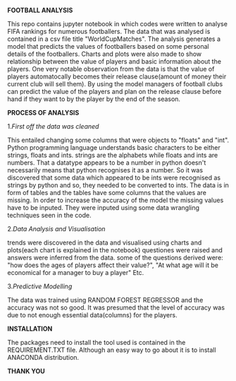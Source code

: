 **FOOTBALL ANALYSIS**

This repo contains jupyter notebook in which codes were written to analyse FIFA rankings for numerous footballers. The data that was analysed is contained in a csv file title "WorldCupMatches". The analysis generates a model that predicts the values of footballers based on some personal details of the footballers. Charts and plots were also made to show relationship between the value of players and basic information about the players. One very notable observation from the data is that the value of players automatocally becomes their release clause(amount of money their current club will sell them). By using the model managers of football clubs can predict the value of the players and plan on the release clause before hand if they want to by the player by the end of the season.

**PROCESS OF ANALYSIS**

1.*First off the data was cleaned*

This entailed changing some columns that were objects to "floats" and "int". Python programming language understands basic characters to be either strings, floats and ints. strings are the alphabets while floats and ints are numbers. That a datatype appears to be a number in python doesn't necessarily means that python recognises it as a number. So it was discovered that some data which appeared to be ints were recognised as strings by python and so, they needed to be converted to ints.
The data is in form of tables and the tables have some columns that the values are  missing. In order to increase the accuracy of the model the missing values have to be inputed. They were inputed using some data wrangling techniques seen in the code.

2.*Data Analysis and Visualisation*

trends were discovered in the data and visualised using charts and plots(each chart is explained in the notebook)
questiones were raised and answers were inferred from the data. some of the questions derived were: "how does the ages of players affect their value?", "At what age will it be economical for a manager to buy a player" Etc.

3.*Predictive Modelling*

The data was trained using RANDOM FOREST REGRESSOR and the accuracy was not so good. It was presumed that the level of accuracy was due to not enough essential data(columns) for the players.

**INSTALLATION**

The packages need to install the tool used is contained in the REQUIREMENT.TXT file. Although an easy way to go about it is to install ANACONDA distribution.


**THANK YOU**
